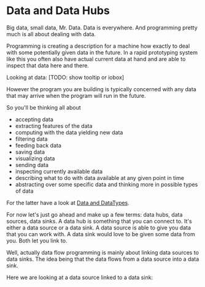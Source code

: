 # Data and Data Hubs

Big data, small data, Mr. Data.
Data is everywhere. And programming pretty much is all about dealing with data. 

Programming is creating a description for a machine how exactly to deal with some potentially given data in the future. 
In a rapid prototyping system like this you often also have actual current data at hand and are able to inspect that data here and there. 

Looking at data:
[TODO: show tooltip or iobox]

However the program you are building is typically concerned with any data that may arrive when the program will run in the future.

So you'll be thinking all about
* accepting data
* extracting features of the data
* computing with the data yielding new data
* filtering data
* feeding back data
* saving data
* visualizing data
* sending data
* inspecting currently available data
* describing what to do with data available at any given point in time 
* abstracting over some specific data and thinking more in possible types of data

For the latter have a look at [Data and DataTypes](data.md).

For now let's just go ahead and make up a few terms: data hubs, data sources, data sinks.
A data hub is something that you can connect to. It's either a data source or a data sink. 
A data source is able to give you data that you can work with. A data sink would love to be given some data from you. 
Both let you link to. 

Well, actually data flow programming is mainly about linking data sources to data sinks. The idea being that the data flows from a data source into a data sink.

Here we are looking at a data source linked to a data sink: